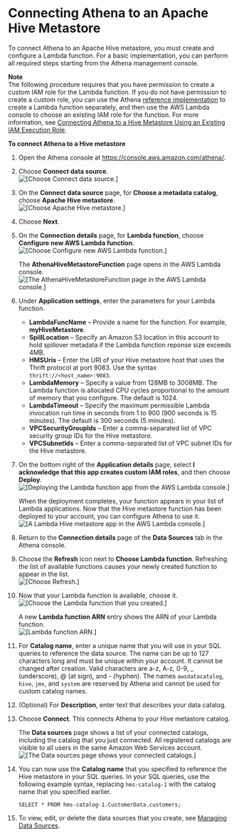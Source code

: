 # Connecting Athena to an Apache Hive Metastore<a name="connect-to-data-source-hive-connecting-athena-to-an-apache-hive-metastore"></a>

To connect Athena to an Apache Hive metastore, you must create and configure a Lambda function\. For a basic implementation, you can perform all required steps starting from the Athena management console\.

**Note**  
The following procedure requires that you have permission to create a custom IAM role for the Lambda function\. If you do not have permission to create a custom role, you can use the Athena [reference implementation](connect-to-data-source-hive.md#connect-to-a-data-source-hive-features-reference-implementation) to create a Lambda function separately, and then use the AWS Lambda console to choose an existing IAM role for the function\. For more information, see [Connecting Athena to a Hive Metastore Using an Existing IAM Execution Role](connect-data-source-hive-existing-iam-role.md)\.

**To connect Athena to a Hive metastore**

1. Open the Athena console at [https://console\.aws\.amazon\.com/athena/](https://console.aws.amazon.com/athena/home)\.

1. Choose **Connect data source**\.  
![\[Choose Connect data source.\]](http://docs.aws.amazon.com/athena/latest/ug/images/connect-to-data-source-hive-1.png)

1. On the **Connect data source** page, for **Choose a metadata catalog**, choose **Apache Hive metastore**\.  
![\[Choose Apache Hive metastore.\]](http://docs.aws.amazon.com/athena/latest/ug/images/connect-to-data-source-hive-2.png)

1. Choose **Next**\.

1. On the **Connection details** page, for **Lambda function**, choose **Configure new AWS Lambda function**\.  
![\[Choose Configure new AWS Lambda function.\]](http://docs.aws.amazon.com/athena/latest/ug/images/connect-to-data-source-hive-3.png)

   The **AthenaHiveMetastoreFunction** page opens in the AWS Lambda console\.  
![\[The AthenaHiveMetastoreFunction page in the AWS Lambda console.\]](http://docs.aws.amazon.com/athena/latest/ug/images/connect-to-data-source-hive-4.png)

1. Under **Application settings**, enter the parameters for your Lambda function\.
   + **LambdaFuncName** – Provide a name for the function\. For example, **myHiveMetastore**\.
   + **SpillLocation** – Specify an Amazon S3 location in this account to hold spillover metadata if the Lambda function reponse size exceeds 4MB\.
   + **HMSUris** – Enter the URI of your Hive metastore host that uses the Thrift protocol at port 9083\. Use the syntax `thrift://<host_name>:9083`\.
   + **LambdaMemory** – Specify a value from 128MB to 3008MB\. The Lambda function is allocated CPU cycles proportional to the amount of memory that you configure\. The default is 1024\.
   + **LambdaTimeout** – Specify the maximum permissible Lambda invocation run time in seconds from 1 to 900 \(900 seconds is 15 minutes\)\. The default is 300 seconds \(5 minutes\)\.
   + **VPCSecurityGroupIds** – Enter a comma\-separated list of VPC security group IDs for the Hive metastore\.
   + **VPCSubnetIds** – Enter a comma\-separated list of VPC subnet IDs for the Hive metastore\.

1. On the bottom right of the **Application details** page, select **I acknowledge that this app creates custom IAM roles**, and then choose **Deploy**\.  
![\[Deploying the Lambda function app from the AWS Lambda console.\]](http://docs.aws.amazon.com/athena/latest/ug/images/connect-to-data-source-hive-4a.png)

   When the deployment completes, your function appears in your list of Lambda applications\. Now that the Hive metastore function has been deployed to your account, you can configure Athena to use it\.  
![\[A Lambda Hive metastore app in the AWS Lambda console.\]](http://docs.aws.amazon.com/athena/latest/ug/images/connect-to-data-source-hive-4b.png)

1. Return to the **Connection details** page of the **Data Sources** tab in the Athena console\.

1. Choose the **Refresh** icon next to **Choose Lambda function**\. Refreshing the list of available functions causes your newly created function to appear in the list\.  
![\[Choose Refresh.\]](http://docs.aws.amazon.com/athena/latest/ug/images/connect-to-data-source-hive-4c.png)

1. Now that your Lambda function is available, choose it\.  
![\[Choose the Lambda function that you created.\]](http://docs.aws.amazon.com/athena/latest/ug/images/connect-to-data-source-hive-4d.png)

   A new **Lambda function ARN** entry shows the ARN of your Lambda function\.  
![\[Lambda function ARN.\]](http://docs.aws.amazon.com/athena/latest/ug/images/connect-to-data-source-hive-5.png)

1. For **Catalog name**, enter a unique name that you will use in your SQL queries to reference the data source\. The name can be up to 127 characters long and must be unique within your account\. It cannot be changed after creation\. Valid characters are a\-z, A\-z, 0\-9, \_ \(underscore\), @ \(at sign\), and \- \(hyphen\)\. The names `awsdatacatalog`, `hive`, `jmx`, and `system` are reserved by Athena and cannot be used for custom catalog names\.

1. \(Optional\) For **Description**, enter text that describes your data catalog\.

1. Choose **Connect**\. This connects Athena to your Hive metastore catalog\.

   The **Data sources** page shows a list of your connected catalogs, including the catalog that you just connected\. All registered catalogs are visible to all users in the same Amazon Web Services account\.   
![\[The Data sources page shows your connected catalogs.\]](http://docs.aws.amazon.com/athena/latest/ug/images/connect-to-data-source-hive-6.png)

1. You can now use the **Catalog name** that you specified to reference the Hive metastore in your SQL queries\. In your SQL queries, use the following example syntax, replacing `hms-catalog-1` with the catalog name that you specified earlier\.

   ```
   SELECT * FROM hms-catalog-1.CustomerData.customers; 
   ```

1. To view, edit, or delete the data sources that you create, see [Managing Data Sources](data-sources-managing.md)\.